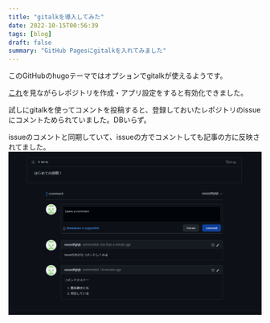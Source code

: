 ```yaml
---
title: "gitalkを導入してみた"
date: 2022-10-15T00:56:39
tags: [blog]
draft: false
summary: "GitHub Pagesにgitalkを入れてみました"
---
```

このGitHubのhugoテーマではオプションでgitalkが使えるようです。

[これ](https://github.com/gitalk/gitalk)を見ながらレポジトリを作成・アプリ設定をすると有効化できました。

試しにgitalkを使ってコメントを投稿すると、登録しておいたレポジトリのissueにコメントためられていました。DBいらず。

issueのコメントと同期していて、issueの方でコメントしても記事の方に反映されてました。
![](2022-10-15-01-18-43.png)